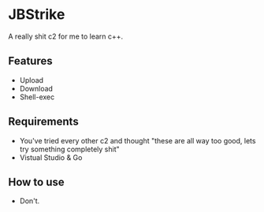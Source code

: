 # JBStrike

A really shit c2 for me to learn c++.

## Features

- Upload
- Download
- Shell-exec 


## Requirements

- You've tried every other c2 and thought "these are all way too good, lets try something completely shit" 
- Vistual Studio & Go

## How to use

- Don't.


